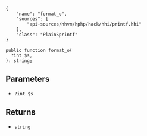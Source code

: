 ``` yamlmeta
{
    "name": "format_o",
    "sources": [
        "api-sources/hhvm/hphp/hack/hhi/printf.hhi"
    ],
    "class": "PlainSprintf"
}
```




``` Hack
public function format_o(
  ?int $s,
): string;
```




## Parameters




+ ` ?int $s `




## Returns




* ` string `
<!-- HHAPIDOC -->
